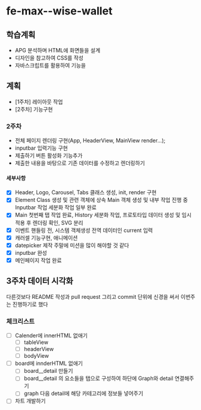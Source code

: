 # fe-max--wise-wallet

## 학습계획
- APG 분석하며 HTML에 화면들을 설계
- 디자인을 참고하여 CSS를 작성
- 자바스크립트를 활용하여 기능을 
## 계획
- [1주차] 레이아웃 작업
- [2주차] 기능구현

### 2주차
- 전체 페이지 렌더링 구현(App, HeaderView, MainView render...);
- inputbar 입력기능 구현
- 제출하기 버튼 활성화 기능추가
- 제출한 내용을 바탕으로 기존 데이터를 수정하고 렌더링하기
#### 세부사항
- [x] Header, Logo, Carousel, Tabs 클래스 생성, init, render 구현
- [x] Element Class 생성 및 관련 객체에 상속 Main 객체 생성 및 내부 작업 진행 중 Inputbar 작업 세분화 작업 일부 완료
- [x] Main 첫번째 탭 작업 완료, History 세분화 작업, 프로토타입 데이터 생성 및 임시적용 후 렌더링 확인, SVG 분리
- [x] 이벤트 핸들링 전, 시스템 객체생성 전역 데이터인 current 입력
- [x] 캐러셀 기능구현, 애니메이션
- [x] datepicker 제작 주말에 미션을 많이 해야할 것 같다
- [x] inputbar 완성
- [x] 메인페이지 작업 완료

## 3주차 데이터 시각화
다른것보다 README 작성과 pull request 그리고 commit 단위에 신경을 써서 이번주는 진행하기로 했다 
### 체크리스트
- [ ] Calender에 innerHTML 없애기
  - [ ] tableView
  - [ ] headerView
  - [ ] bodyView
- [ ] board에 innderHTML 없애기
  - [ ] board__detail 만들기
  - [ ] board__detail 의 요소들을 탭으로 구성하여 하단에 Graph와 detail 연결해주기
  - [ ] graph 다음 detail에 해당 카테고리에 정보들 넣어주기
- [ ] 차트 개발하기
